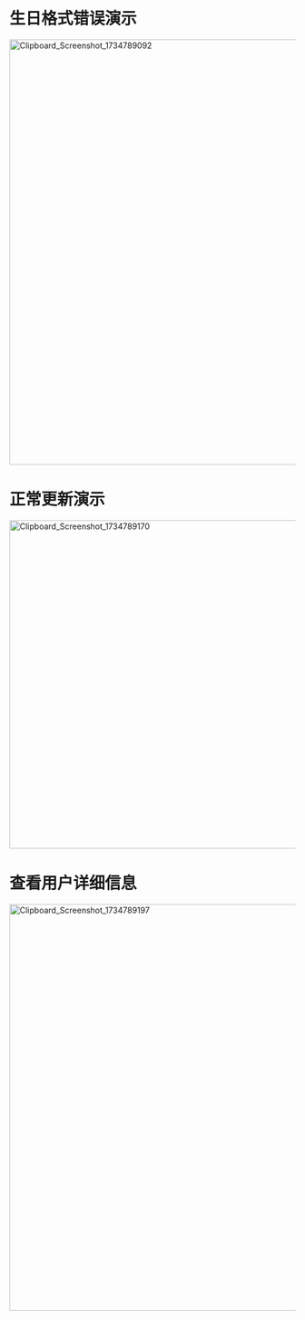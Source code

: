# 生日格式错误演示
<img width="750" alt="Clipboard_Screenshot_1734789092" src="https://github.com/user-attachments/assets/a94fafde-7edd-4981-a0d9-155fc804077e" />

# 正常更新演示
<img width="579" alt="Clipboard_Screenshot_1734789170" src="https://github.com/user-attachments/assets/95730419-1a24-45b5-9c97-39eae60bf885" />

# 查看用户详细信息
<img width="717" alt="Clipboard_Screenshot_1734789197" src="https://github.com/user-attachments/assets/c351b775-91e6-44be-9330-edb8d91eb965" />
